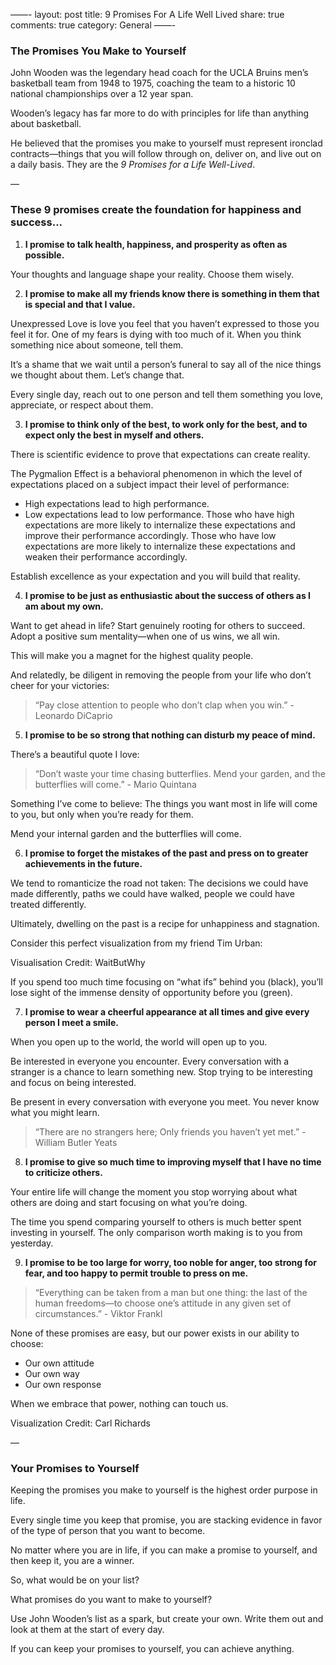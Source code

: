 ——-
layout: post
title: 9 Promises For A Life Well Lived
share: true
comments: true
category: General
——-

### The Promises You Make to Yourself

John Wooden was the legendary head coach for the UCLA Bruins men’s basketball team from 1948 to 1975, coaching the team to a historic 10 national championships over a 12 year span.

Wooden’s legacy has far more to do with principles for life than anything about basketball.

He believed that the promises you make to yourself must represent ironclad contracts—things that you will follow through on, deliver on, and live out on a daily basis. They are the ​*9 Promises for a Life Well-Lived*​.

—

### These 9 promises create the foundation for happiness and success...

1. **I promise to talk health, happiness, and prosperity as often as possible.**

Your thoughts and language shape your reality. Choose them wisely.



2. **I promise to make all my friends know there is something in them that is special and that I value.**

Unexpressed Love is love you feel that you haven’t expressed to those you feel it for. One of my fears is dying with too much of it. When you think something nice about someone, tell them.

It’s a shame that we wait until a person’s funeral to say all of the nice things we thought about them. Let’s change that.

Every single day, reach out to one person and tell them something you love, appreciate, or respect about them.

3. **I promise to think only of the best, to work only for the best, and to expect only the best in myself and others.**

There is scientific evidence to prove that expectations can create reality.

The Pygmalion Effect is a behavioral phenomenon in which the level of expectations placed on a subject impact their level of performance:

- High expectations lead to high performance.
- Low expectations lead to low performance.
Those who have high expectations are more likely to internalize these expectations and improve their performance accordingly. Those who have low expectations are more likely to internalize these expectations and weaken their performance accordingly.

Establish excellence as your expectation and you will build that reality.

4. **I promise to be just as enthusiastic about the success of others as I am about my own.**

Want to get ahead in life? Start genuinely rooting for others to succeed. Adopt a positive sum mentality—when one of us wins, we all win.

This will make you a magnet for the highest quality people.

And relatedly, be diligent in removing the people from your life who don’t cheer for your victories:

> “Pay close attention to people who don’t clap when you win.” - Leonardo DiCaprio

5. **I promise to be so strong that nothing can disturb my peace of mind.**

There’s a beautiful quote I love:

> “Don’t waste your time chasing butterflies. Mend your garden, and the butterflies will come.” - Mario Quintana

Something I’ve come to believe: The things you want most in life will come to you, but only when you’re ready for them.

Mend your internal garden and the butterflies will come.

6. **I promise to forget the mistakes of the past and press on to greater achievements in the future.**

We tend to romanticize the road not taken: The decisions we could have made differently, paths we could have walked, people we could have treated differently.

Ultimately, dwelling on the past is a recipe for unhappiness and stagnation.

Consider this perfect visualization from my friend Tim Urban:



Visualisation Credit: WaitButWhy

If you spend too much time focusing on “what ifs” behind you (black), you’ll lose sight of the immense density of opportunity before you (green).

7. **I promise to wear a cheerful appearance at all times and give every person I meet a smile.**

When you open up to the world, the world will open up to you.

Be interested in everyone you encounter. Every conversation with a stranger is a chance to learn something new. Stop trying to be interesting and focus on being interested.

Be present in every conversation with everyone you meet. You never know what you might learn.

> “There are no strangers here; Only friends you haven’t yet met.” - William Butler Yeats

8. **I promise to give so much time to improving myself that I have no time to criticize others.**

Your entire life will change the moment you stop worrying about what others are doing and start focusing on what you’re doing.

The time you spend comparing yourself to others is much better spent investing in yourself. The only comparison worth making is to you from yesterday.

9. **I promise to be too large for worry, too noble for anger, too strong for fear, and too happy to permit trouble to press on me.**

> “Everything can be taken from a man but one thing: the last of the human freedoms—to choose one’s attitude in any given set of circumstances.” - Viktor Frankl

None of these promises are easy, but our power exists in our ability to choose:

- Our own attitude
- Our own way
- Our own response

When we embrace that power, nothing can touch us.



Visualization Credit: Carl Richards

—

### Your Promises to Yourself

Keeping the promises you make to yourself is the highest order purpose in life.

Every single time you keep that promise, you are stacking evidence in favor of the type of person that you want to become.

No matter where you are in life, if you can make a promise to yourself, and then keep it, you are a winner.

So, what would be on your list?

What promises do you want to make to yourself?

Use John Wooden’s list as a spark, but create your own. Write them out and look at them at the start of every day.

If you can keep your promises to yourself, you can achieve anything.